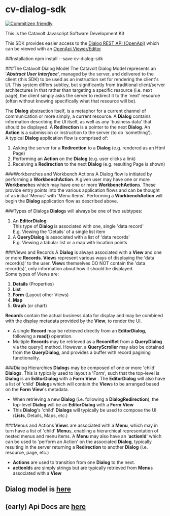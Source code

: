 cv-dialog-sdk
=========
[![Commitizen friendly](https://img.shields.io/badge/commitizen-friendly-brightgreen.svg)](http://commitizen.github.io/cz-cli/)


This is the Catavolt Javascript Software Development Kit

This SDK provides easier access to the [Dialog REST API (OpenApi)](https://dialog.hxgn-api.net/v0/openapi.yaml)
which can be viewed with an [OpenApi Viewer/Editor](http://editor.swagger.io)

##Installation
npm install --save cv-dialog-sdk  


###The Catavolt Dialog Model
The Catavolt Dialog Model represents an '***Abstract User Interface***', managed by the server, and delivered to the 
client
 (this SDK) to be used as an instruction set for rendering the client's UI.  This system differs subtley, but 
 significantly from traditional client/server architectures in that rather than targeting a specific resource (i.e. 
 next page), the client simply asks the server to redirect it to the 'next' resource (often without knowing 
 specifically what that resource will be).  
 
The **Dialog** abstraction itself, is a metaphor for a current channel of communication or more simply, a current 
resource.  A **Dialog** contains information describing the UI itself, as well as any 'business data' that should be 
displayed.  A **Redirection** is a pointer to the next **Dialog**.  An **Action** is a submission or instruction to the
server (to do 'something').  
A typical **Dialog** application flow is comprised of:  


1) Asking the server for a **Redirection** to a **Dialog** (e.g. rendered as an Html Page)
2) Performing an **Action** on the **Dialog** (e.g. user clicks a link) 
3) Receiving a **Redirection** to the next **Dialog** (e.g. resulting Page is shown)

###Workbenches and Workbench Actions
A Dialog flow is initiated by performing a **WorkbenchAction**.  A given user may have one or more **Workbench**es 
which may have one or more **WorkbenchAction**s.  These provide entry points into the various application flows and can
 be thought of as initial 'Menus' with 'Menu Items'.  Performing a **WorkbenchAction** will begin the **Dialog** 
 application flow as described above.
 
 ###Types of Dialogs
 **Dialog**s will always be one of two subtypes:  
 1) An **EditorDialog**  
 This type of **Dialog** is associated with one, single 'data record'   
 E.g.  Viewing the 'Details' of a single list item  
 2) A **QueryDialog** is associated with a list of 'data records'  
 E.g.  Viewing a tabular list or a map with location points  
 
###Views and Records
A **Dialog** is always associated with a **View** and one or more **Records**.  **View**s represent various ways
 of displaying the 'data record(s)' to the user.  **View**s themselves DO NOT contain the 'data record(s)',
  only information about how it 
should be displayed.  
Some types of Views are:
1) **Details** (Properties)
2) **List**
3) **Form** (Layout other Views)
4) **Map**
5) **Graph** (or chart)  

**Record**s contain the actual business data for display and may be combined with the display metadata provided by 
the **View**, to render the UI.  
* A single **Record** may be retrieved directly from an **EditorDialog**, following a **read()** operation.  
* Multiple **Records** may be retrieved as a **RecordSet** from a **QueryDialog** via the query() method.
  However, a **QueryScroller** may also be obtained from the **QueryDialog**, and provides a buffer with record 
  pagining functionality.
 
 ###Dialog Hierarchies
**Dialog**s may be composed of one or more 'child' **Dialog**s. This is typically used to layout a 
'Form', such that the top-level is **Dialog** is an **EditorDialog** with a **Form** **View** .  The **EditorDialog**
 will also have a list of 'child' **Dialog**s which will contain the **View**s to be arranged based on the **Form** 
 **View**'s metadata.
* When retrieving a new **Dialog** (i.e. following a **DialogRedirection**), the top-level **Dialog** will be an 
**EditorDialog** with a **Form** **View**
* This **Dialog**'s 'child' **Dialogs** will typically be used to compose the UI (**Lists**, Details, Maps, etc.)

  
###Menus and Actions
**View**s are associated with a **Menu**, which may in turn have a list of 'child' **Menu**s, enabling a hierarchical
 representation of nested menus and menu items.  A **Menu** may also have an '**actionId**' which can be used to 
 'perform an Action' on the associated **Dialog**, typically resulting in the server returning a **Redirection** to 
 another **Dialog** (i.e. resource, page, etc.)
 * **Actions** are used to transition from one **Dialog** to the next.
 * **actionId**s are simply strings but are typically retrieved from **Menu**s associated with a **View**


## Dialog model is [here](https://rawgit.com/catavolt-oss/cv-dialog-sdk/master/docs/dialog_model.pdf)
## (early) Api Docs are [here](https://rawgit.com/catavolt-oss/cv-dialog-sdk/master/docs/cv-dialog-sdk/index.html)


